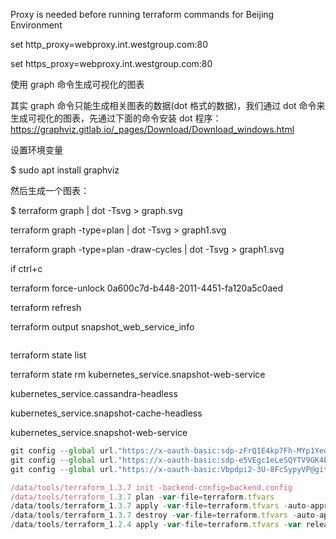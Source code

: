 Proxy is needed before running terraform commands for Beijing Environment



set http_proxy=webproxy.int.westgroup.com:80



set https_proxy=webproxy.int.westgroup.com:80



使用 graph 命令生成可视化的图表

其实 graph 命令只能生成相关图表的数据(dot 格式的数据)，我们通过 dot 命令来生成可视化的图表，先通过下面的命令安装 dot 程序：https://graphviz.gitlab.io/_pages/Download/Download_windows.html

设置环境变量

$ sudo apt install graphviz

然后生成一个图表：

$ terraform graph | dot -Tsvg > graph.svg

terraform graph -type=plan | dot -Tsvg > graph1.svg

terraform graph -type=plan -draw-cycles | dot -Tsvg > graph1.svg



if ctrl+c

terraform force-unlock 0a600c7d-b448-2011-4451-fa120a5c0aed



terraform refresh



terraform output snapshot_web_service_info



```javascript

```



terraform state list

terraform state rm kubernetes_service.snapshot-web-service

kubernetes_service.cassandra-headless

kubernetes_service.snapshot-cache-headless

kubernetes_service.snapshot-web-service



```javascript
git config --global url."https://x-oauth-basic:sdp-zFrQ1E4kp7Fh-MYp1Yed@gitlab.dx1.lseg.com/250065/pricingsnapshot-terraform-configuration.git".insteadOf "https://gitlab.dx1.lseg.com/250065/pricingsnapshot-terraform-configuration.git"
git config --global url."https://x-oauth-basic:sdp-e5VEgc1eLeSQYTV9GK4E@gitlab.dx1.lseg.com/app/206160/common/ts_terraform_modules.git".insteadOf "https://gitlab.dx1.lseg.com/app/206160/common/ts_terraform_modules.git"
git config --global url."https://x-oauth-basic:Vbpdpi2-3U-8FcSypyVP@git.sami.int.thomsonreuters.com/ts/ts_terraform_modules.git".insteadOf "https://git.sami.int.thomsonreuters.com/ts/ts_terraform_modules.git"
```



```javascript
/data/tools/terraform_1.3.7 init -backend-config=backend.config
/data/tools/terraform_1.3.7 plan -var-file=terraform.tfvars
/data/tools/terraform_1.3.7 apply -var-file=terraform.tfvars -auto-approve
/data/tools/terraform_1.3.7 destroy -var-file=terraform.tfvars -auto-approve
/data/tools/terraform_1.2.4 apply -var-file=terraform.tfvars -var release_version=${releaseVersion} -auto-approve  
```

